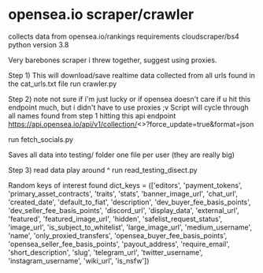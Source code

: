 # opensea.io scraper/crawler

collects data from opensea.io/rankings
requirements cloudscraper/bs4
python version 3.8

Very barebones scraper i threw together, suggest using proxies.


Step 1)
This will download/save realtime data collected from all urls found in the cat_urls.txt file
run crawler.py
 



Step 2)
note not sure if i'm just lucky or if opensea doesn't care if u hit this endpoint much, 
but i didn't have to use proxies ;v
Script will cycle through all names found from step 1
hitting this api endpoint
https://api.opensea.io/api/v1/collection/<<NAMEHERE>>?force_update=true&format=json


run fetch_socials.py

 

Saves all data into testing/ folder 
one file per user (they are really big)



Step 3)
read data play around ^
run read_testing_disect.py

Random keys of interest found
dict_keys = (['editors',
              'payment_tokens',
              'primary_asset_contracts',
              'traits',
              'stats',
              'banner_image_url',
              'chat_url',
              'created_date',
              'default_to_fiat',
              'description',
              'dev_buyer_fee_basis_points',
              'dev_seller_fee_basis_points',
              'discord_url',
              'display_data',
              'external_url',
              'featured',
              'featured_image_url',
              'hidden',
              'safelist_request_status',
              'image_url',
              'is_subject_to_whitelist',
              'large_image_url',
              'medium_username',
              'name',
              'only_proxied_transfers',
              'opensea_buyer_fee_basis_points',
              'opensea_seller_fee_basis_points',
              'payout_address',
              'require_email',
              'short_description',
              'slug',
              'telegram_url',
              'twitter_username',
              'instagram_username',
              'wiki_url',
              'is_nsfw'])



